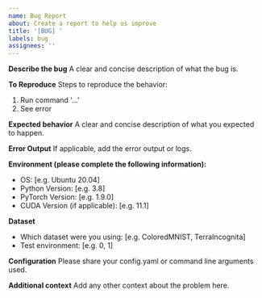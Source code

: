 ```yaml
---
name: Bug Report
about: Create a report to help us improve
title: '[BUG] '
labels: bug
assignees: ''
---
```


**Describe the bug**
A clear and concise description of what the bug is.

**To Reproduce**
Steps to reproduce the behavior:
1. Run command '...'
2. See error

**Expected behavior**
A clear and concise description of what you expected to happen.

**Error Output**
If applicable, add the error output or logs.

**Environment (please complete the following information):**
- OS: [e.g. Ubuntu 20.04]
- Python Version: [e.g. 3.8]
- PyTorch Version: [e.g. 1.9.0]
- CUDA Version (if applicable): [e.g. 11.1]

**Dataset**
- Which dataset were you using: [e.g. ColoredMNIST, TerraIncognita]
- Test environment: [e.g. 0, 1]

**Configuration**
Please share your config.yaml or command line arguments used.

**Additional context**
Add any other context about the problem here.
